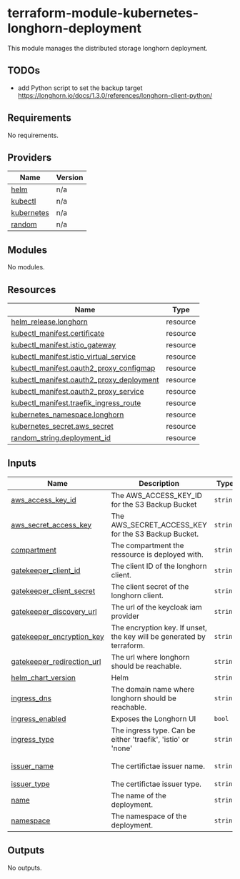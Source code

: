 # terraform-module-kubernetes-longhorn-deployment

This module manages the distributed storage longhorn deployment.

## TODOs

- add Python script to set the backup target https://longhorn.io/docs/1.3.0/references/longhorn-client-python/

<!-- BEGIN_TF_DOCS -->
## Requirements

No requirements.

## Providers

| Name | Version |
|------|---------|
| <a name="provider_helm"></a> [helm](#provider\_helm) | n/a |
| <a name="provider_kubectl"></a> [kubectl](#provider\_kubectl) | n/a |
| <a name="provider_kubernetes"></a> [kubernetes](#provider\_kubernetes) | n/a |
| <a name="provider_random"></a> [random](#provider\_random) | n/a |

## Modules

No modules.

## Resources

| Name | Type |
|------|------|
| [helm_release.longhorn](https://registry.terraform.io/providers/hashicorp/helm/latest/docs/resources/release) | resource |
| [kubectl_manifest.certificate](https://registry.terraform.io/providers/gavinbunney/kubectl/latest/docs/resources/manifest) | resource |
| [kubectl_manifest.istio_gateway](https://registry.terraform.io/providers/gavinbunney/kubectl/latest/docs/resources/manifest) | resource |
| [kubectl_manifest.istio_virtual_service](https://registry.terraform.io/providers/gavinbunney/kubectl/latest/docs/resources/manifest) | resource |
| [kubectl_manifest.oauth2_proxy_configmap](https://registry.terraform.io/providers/gavinbunney/kubectl/latest/docs/resources/manifest) | resource |
| [kubectl_manifest.oauth2_proxy_deployment](https://registry.terraform.io/providers/gavinbunney/kubectl/latest/docs/resources/manifest) | resource |
| [kubectl_manifest.oauth2_proxy_service](https://registry.terraform.io/providers/gavinbunney/kubectl/latest/docs/resources/manifest) | resource |
| [kubectl_manifest.traefik_ingress_route](https://registry.terraform.io/providers/gavinbunney/kubectl/latest/docs/resources/manifest) | resource |
| [kubernetes_namespace.longhorn](https://registry.terraform.io/providers/hashicorp/kubernetes/latest/docs/resources/namespace) | resource |
| [kubernetes_secret.aws_secret](https://registry.terraform.io/providers/hashicorp/kubernetes/latest/docs/resources/secret) | resource |
| [random_string.deployment_id](https://registry.terraform.io/providers/hashicorp/random/latest/docs/resources/string) | resource |

## Inputs

| Name | Description | Type | Default | Required |
|------|-------------|------|---------|:--------:|
| <a name="input_aws_access_key_id"></a> [aws\_access\_key\_id](#input\_aws\_access\_key\_id) | The AWS\_ACCESS\_KEY\_ID for the S3 Backup Bucket | `string` | `""` | no |
| <a name="input_aws_secret_access_key"></a> [aws\_secret\_access\_key](#input\_aws\_secret\_access\_key) | The AWS\_SECRET\_ACCESS\_KEY for the S3 Backup Bucket. | `string` | `""` | no |
| <a name="input_compartment"></a> [compartment](#input\_compartment) | The compartment the ressource is deployed with. | `string` | n/a | yes |
| <a name="input_gatekeeper_client_id"></a> [gatekeeper\_client\_id](#input\_gatekeeper\_client\_id) | The client ID of the longhorn client. | `string` | n/a | yes |
| <a name="input_gatekeeper_client_secret"></a> [gatekeeper\_client\_secret](#input\_gatekeeper\_client\_secret) | The client secret of the longhorn client. | `string` | n/a | yes |
| <a name="input_gatekeeper_discovery_url"></a> [gatekeeper\_discovery\_url](#input\_gatekeeper\_discovery\_url) | The url of the keycloak iam provider | `string` | n/a | yes |
| <a name="input_gatekeeper_encryption_key"></a> [gatekeeper\_encryption\_key](#input\_gatekeeper\_encryption\_key) | The encryption key. If unset, the key will be generated by terraform. | `string` | n/a | yes |
| <a name="input_gatekeeper_redirection_url"></a> [gatekeeper\_redirection\_url](#input\_gatekeeper\_redirection\_url) | The url where longhorn should be reachable. | `string` | n/a | yes |
| <a name="input_helm_chart_version"></a> [helm\_chart\_version](#input\_helm\_chart\_version) | Helm | `string` | `"1.4.0"` | no |
| <a name="input_ingress_dns"></a> [ingress\_dns](#input\_ingress\_dns) | The domain name where longhorn should be reachable. | `string` | n/a | yes |
| <a name="input_ingress_enabled"></a> [ingress\_enabled](#input\_ingress\_enabled) | Exposes the Longhorn UI | `bool` | `false` | no |
| <a name="input_ingress_type"></a> [ingress\_type](#input\_ingress\_type) | The ingress type. Can be either 'traefik', 'istio' or 'none' | `string` | `"none"` | no |
| <a name="input_issuer_name"></a> [issuer\_name](#input\_issuer\_name) | The certifictae issuer name. | `string` | `"cloudflare-letsencrypt-staging"` | no |
| <a name="input_issuer_type"></a> [issuer\_type](#input\_issuer\_type) | The certifictae issuer type. | `string` | `"ClusterIssuer"` | no |
| <a name="input_name"></a> [name](#input\_name) | The name of the deployment. | `string` | `"longhorn"` | no |
| <a name="input_namespace"></a> [namespace](#input\_namespace) | The namespace of the deployment. | `string` | `"longhorn-system"` | no |

## Outputs

No outputs.
<!-- END_TF_DOCS -->